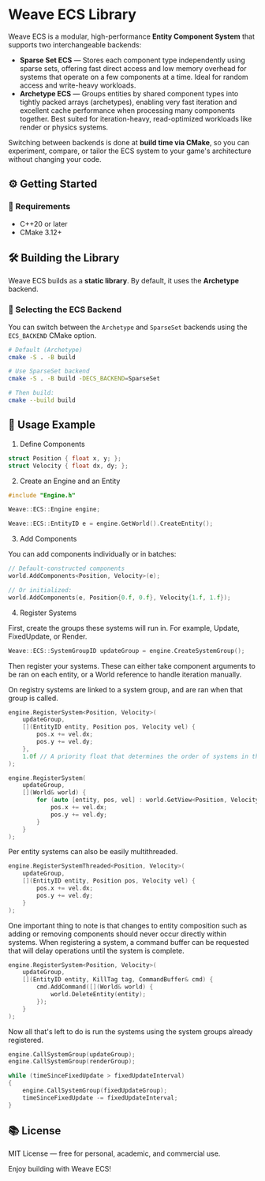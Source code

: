 # Weave ECS Library

Weave ECS is a modular, high-performance **Entity Component System** that supports two interchangeable backends:

- **Sparse Set ECS** — Stores each component type independently using sparse sets, offering fast direct access and low memory overhead for systems that operate on a few components at a time. Ideal for random access and write-heavy workloads.
- **Archetype ECS** — Groups entities by shared component types into tightly packed arrays (archetypes), enabling very fast iteration and excellent cache performance when processing many components together. Best suited for iteration-heavy, read-optimized workloads like render or physics systems.

Switching between backends is done at **build time via CMake**, so you can experiment, compare, or tailor the ECS system to your game's architecture without changing your code.

## ⚙️ Getting Started

### 🔨 Requirements

- C++20 or later
- CMake 3.12+

## 🛠️ Building the Library

Weave ECS builds as a **static library**. By default, it uses the **Archetype** backend.

### 🧩 Selecting the ECS Backend

You can switch between the `Archetype` and `SparseSet` backends using the `ECS_BACKEND` CMake option.

```bash
# Default (Archetype)
cmake -S . -B build

# Use SparseSet backend
cmake -S . -B build -DECS_BACKEND=SparseSet

# Then build:
cmake --build build
```

## 🧪 Usage Example
1. Define Components

```c++
struct Position { float x, y; };
struct Velocity { float dx, dy; };
```

2. Create an Engine and an Entity

```c++
#include "Engine.h"

Weave::ECS::Engine engine;

Weave::ECS::EntityID e = engine.GetWorld().CreateEntity();
```

3. Add Components

You can add components individually or in batches:

```c++
// Default-constructed components
world.AddComponents<Position, Velocity>(e);

// Or initialized:
world.AddComponents(e, Position{0.f, 0.f}, Velocity{1.f, 1.f});
```

4. Register Systems

First, create the groups these systems will run in. For example, Update, FixedUpdate, or Render.

```c++
Weave::ECS::SystemGroupID updateGroup = engine.CreateSystemGroup();
```

Then register your systems. These can either take component arguments to be ran on each entity, or a World reference to handle iteration manually.

On registry systems are linked to a system group, and are ran when that group is called.

```c++
engine.RegisterSystem<Position, Velocity>(
    updateGroup,
    [](EntityID entity, Position pos, Velocity vel) {
        pos.x += vel.dx;
        pos.y += vel.dy;
    },
    1.0f // A priority float that determines the order of systems in the group can also be entered optionally.
);

engine.RegisterSystem(
    updateGroup,
    [](World& world) {
        for (auto [entity, pos, vel] : world.GetView<Position, Velocity>()) {
            pos.x += vel.dx;
            pos.y += vel.dy;
        }
    }
);
```

Per entity systems can also be easily multithreaded.

```c++
engine.RegisterSystemThreaded<Position, Velocity>(
    updateGroup,
    [](EntityID entity, Position pos, Velocity vel) {
        pos.x += vel.dx;
        pos.y += vel.dy;
    }
);
```

One important thing to note is that changes to entity composition such as adding or removing components should never occur directly within systems. When registering a system, a command buffer can be requested that will delay operations until the system is complete.

```c++
engine.RegisterSystem<Position, Velocity>(
    updateGroup,
    [](EntityID entity, KillTag tag, CommandBuffer& cmd) {
        cmd.AddCommand([](World& world) {
            world.DeleteEntity(entity);
        });
    }
);
```

Now all that's left to do is run the systems using the system groups already registered.

```c++
engine.CallSystemGroup(updateGroup);
engine.CallSystemGroup(renderGroup);

while (timeSinceFixedUpdate > fixedUpdateInterval)
{
    engine.CallSystemGroup(fixedUpdateGroup);
    timeSinceFixedUpdate -= fixedUpdateInterval;
}
```

## 📚 License

MIT License — free for personal, academic, and commercial use.

Enjoy building with Weave ECS!
